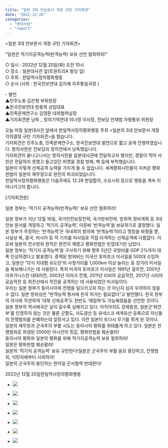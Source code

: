 ```yaml
---
title: "일본 3대 안보문서 개정 규탄 기자회견"
date: "2022-12-20"
categories: 
  - "연대사업"
  - "report"
---
```


<일본 3대 안보문서 개정 규탄 기자회견>

"일본은 적기지공격능력(반격능력) 보유 선언 철회하라!"

○ 일시 : 2022년 12월 20일(화) 오전 10시  
○ 장소 : 일본대사관 앞(트윈트리A 빌딩 앞)  
○ 주최 : 한일역사정의평화행동  
○ 순서 (사회 : 한국진보연대 김지혜 자주통일국장 )

\- 발언  
▲민주노총 김은형 부위원장  
▲한국진보연대 한충목 상임대표  
▲민족문제연구소 김영환 대외협력실장  
▲기자회견문 낭독 \_ 정의기억연대 이나영 이사장, 진보당 안재범 자평통위 위원장

오늘 아침 일본대사관 앞에서 한일역사정의평화행동 주최 <일본의 3대 안보문서 개정 각의결정 규탄 기자회견>을 했습니다.  
기자회견은 민주노총, 민족문제연구소, 한국진보연대 발언으로 짧고 굵게 진행하였습니다. 항의서한은 진보당과 정의연에서 낭독했습니다.  
기자회견이 끝나고나서는 항의서한을 일본대사관에 전달하고자 했지만, 경찰이 막아 서한은 전달하지 못했고 들고있던 피켓을 경찰 방패, 벽 등에 부착했습니다.  
일본이 이렇게 선제공격 능력을 가지게 둘 수 없습니다. 세계평화시민들이 지켜온 평화헌법이 일본의 재무장으로 완전히 파괴되었습니다.  
한일역사정의평화행동은 다음주에도 12.28 한일합의, 수요시위 등으로 행동을 계속 이어나가고자 합니다.

\[기자회견문\]

일본 정부는 ‘적기지 공격능력(반격능력)’ 보유 선언 철회하라!

일본 정부가 지난 12월 16일, 국가안전보장전략, 국가방위전략, 방위력 정비계획 등 3대 안보 문서를 개정하고 ‘적기지 공격능력’, 이른바 ‘반격능력’을 보유하기로 결정했다. 일본 정부가 주장하는 ‘반격능력’은 국내외의 항의에 ‘반격능력’이라고 명칭을 바꿨을 뿐, 사실상 북, 중국, 러시아 등 적 기지를 미사일로 직접 타격하는 선제공격에 다름없다. 이로써 일본의 전수방위 원칙은 완전히 깨졌고 평화헌법은 빈껍데기만 남았다.  
일본 정부는 ‘적기지 공격능력’을 구사하기 위해 향후 5년간 국방비를 GDP 2%까지 대폭 인상하겠다고 발표했다. 증액된 방위비는 미국산 토마호크 미사일을 500대 수입하고, 일본산 ‘12식 지대함 유도탄’의 사정거리를 1,000km 이상 늘리는 등 장거리 미사일을 확보해나가는 데 사용된다. 특히 미국의 토마호크 미사일은 1991년 걸프전, 2001년 아프가니스탄 대테러전, 2003년 이라크 전쟁, 2011년 리비아 공습작전, 2017년 시리아 공습작전 등 최전선에서 적진을 공격하는 데 사용되었던 미사일이다.  
우리는 일본 정부가 동아시아에 전쟁을 일으키고자 하는 것 아닌지 심히 우려하지 않을 수 없다. 일본 방위성은 “반격능력 행사에 한국 허가는 필요없다”고 발언했다. 한국 정부의 의사와 무관하게 ‘대북 선제공격’도 한반도 ‘재침략’도 가능해졌음을 선언한 것이다. 일본 정부의 역사왜곡은 날이 갈수록 심해지고 있다. 아직까지도 강제동원, 일본군‘위안부’를 인정하지 않는 것은 물론 군함도, 사도광산 등 유네스코 세계유산 등록으로 자신들의 전쟁범죄를 은폐하는데 앞장서고 있다. 이런 일본이 또다시 무기를 쥐게 된 것이다.  
일본의 재무장과 군국주의 부활 시도는 동아시아 평화를 위태롭게 하고 있다. 일본은 전쟁범죄로 희생된 2000만 아시안의 핏값, 평화헌법을 훼손말라!  
동아시아 평화와 일본의 평화를 위해 적기지공격능력 보유 철회하라!  
일본은 평화헌법 훼손말라!  
일본의 ‘적기지 공격능력’ 보유 규탄한다!일본은 군국주의 부활 음모 중단하고, 전쟁범죄, 식민지배부터 사죄하라!  
일본의 군국주의 용인하는 한미일 군사협력 반대한다!

2022년 12월 20일한일역사정의평화행동

- ![](https://womenandwar.net/kr/wp-content/uploads/2022/12/photo_2022-12-20_10-34-48-1024x762.jpg)
    
- ![](https://womenandwar.net/kr/wp-content/uploads/2022/12/photo_2022-12-20_10-33-43-1024x499.jpg)
    
- ![](https://womenandwar.net/kr/wp-content/uploads/2022/12/photo_2022-12-20_10-33-38-1024x781.jpg)
    
- ![](https://womenandwar.net/kr/wp-content/uploads/2022/12/photo_2022-12-20_10-33-34-1024x714.jpg)
    
- ![](https://womenandwar.net/kr/wp-content/uploads/2022/12/photo_2022-12-20_10-37-26-768x1024.jpg)
    
- ![](https://womenandwar.net/kr/wp-content/uploads/2022/12/photo_2022-12-20_10-35-01-1024x768.jpg)
    
- ![](https://womenandwar.net/kr/wp-content/uploads/2022/12/photo_2022-12-20_10-35-00-1024x576.jpg)
